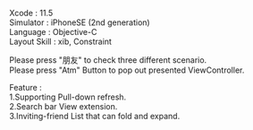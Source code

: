 Xcode : 11.5  
Simulator : iPhoneSE (2nd generation)  
Language : Objective-C  
Layout Skill : xib, Constraint  
  
Please press "朋友" to check three different scenario.  
Please press "Atm" Button to pop out presented ViewController.
 
Feature :  
1.Supporting Pull-down refresh.  
2.Search bar View extension.  
3.Inviting-friend List that can fold and expand.  



